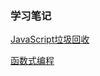 ### 学习笔记

<a href="http://note.youdao.com/noteshare?id=dd3f5dcd6f1ffb9843b17ac07de68f4a&sub=C70515CE34024D2397B3DAA0991EC338" target="_blank">JavaScript垃圾回收 </a>


<a href="http://note.youdao.com/noteshare?id=c0a838ad5ae862eb5b4edaa1e32972f5&sub=3BFCE57BE34149BFB09E296EDC451CA9" target="_blank">函数式编程 </a>

